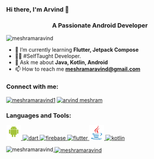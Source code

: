 ### Hi there, I'm Arvind 👋

<h3 align="center">A Passionate Android Developer</h3>

<p align="left"> <img src="https://komarev.com/ghpvc/?username=meshramaravind&label=Profile%20views&color=0e75b6&style=flat" alt="meshramaravind" /> </p>

- 🌱 I’m currently learning **Flutter, Jetpack Compose**
- 👨‍💻 #SelfTaught Developer.
- 💬 Ask me about **Java, Kotlin, Android**
- 📫 How to reach me **meshramaravind@gmail.com**

<h3 align="left">Connect with me:</h3>
<p align="left">
<a href="https://twitter.com/meshramaravind1" target="blank"><img align="center" src="https://raw.githubusercontent.com/rahuldkjain/github-profile-readme-generator/master/src/images/icons/Social/twitter.svg" alt="meshramaravind1" height="30" width="40" /></a>
<a href="https://linkedin.com/in/arvind meshram" target="blank"><img align="center" src="https://raw.githubusercontent.com/rahuldkjain/github-profile-readme-generator/master/src/images/icons/Social/linked-in-alt.svg" alt="arvind meshram" height="30" width="40" /></a>
</p>

<h3 align="left">Languages and Tools:</h3>
<p align="left"> <a href="https://developer.android.com" target="_blank"> <img src="https://raw.githubusercontent.com/devicons/devicon/master/icons/android/android-original-wordmark.svg" alt="android" width="40" height="40"/> </a> <a href="https://dart.dev" target="_blank"> <img src="https://www.vectorlogo.zone/logos/dartlang/dartlang-icon.svg" alt="dart" width="40" height="40"/> </a> <a href="https://firebase.google.com/" target="_blank"> <img src="https://www.vectorlogo.zone/logos/firebase/firebase-icon.svg" alt="firebase" width="40" height="40"/> </a> <a href="https://flutter.dev" target="_blank"> <img src="https://www.vectorlogo.zone/logos/flutterio/flutterio-icon.svg" alt="flutter" width="40" height="40"/> </a> <a href="https://www.java.com" target="_blank"> <img src="https://raw.githubusercontent.com/devicons/devicon/master/icons/java/java-original.svg" alt="java" width="40" height="40"/> </a> <a href="https://kotlinlang.org" target="_blank"> <img src="https://www.vectorlogo.zone/logos/kotlinlang/kotlinlang-icon.svg" alt="kotlin" width="40" height="40"/> </p>

<p><img align="left" src="https://github-readme-stats.vercel.app/api/top-langs?username=meshramaravind&show_icons=true&locale=en&layout=compact" alt="meshramaravind" /></p>

<p>&nbsp;<img align="center" src="https://github-readme-stats.vercel.app/api?username=meshramaravind&show_icons=true&locale=en" alt="meshramaravind" /></p>
